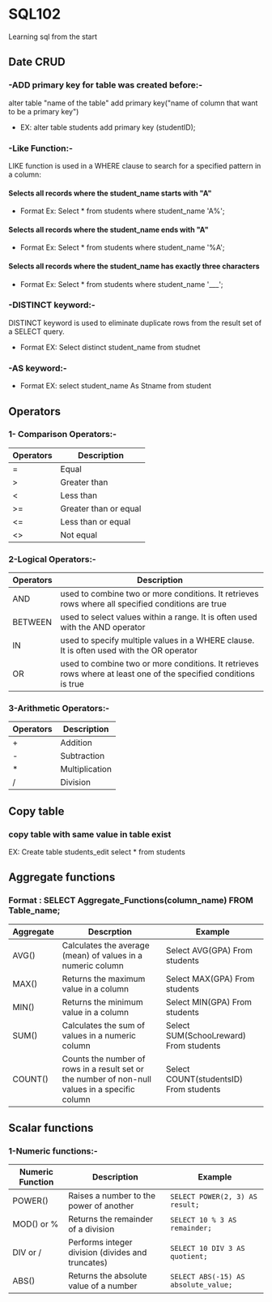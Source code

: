 # SQL102
Learning sql from the start 

## Date CRUD
### -ADD primary key for table was created before:-
alter table "name of the table" add primary key("name of column that want to be a primary key")
- EX: alter table students add primary key (studentID);

### -Like Function:-
LIKE function is used in a WHERE clause to search for a specified pattern in a column:
#### Selects all records where the student_name starts with "A"
- Format Ex: Select * from students where student_name 'A%';
#### Selects all records where the student_name ends with "A"
- Format Ex: Select * from students where student_name '%A';
#### Selects all records where the student_name has exactly three characters
- Format Ex: Select * from students where student_name '___';

### -DISTINCT keyword:-
DISTINCT keyword is used to eliminate duplicate rows from the result set of a SELECT query.
- Format EX: Select distinct student_name from studnet
### -AS keyword:-
- Format EX: select student_name As Stname from student

## Operators 
### 1- Comparison Operators:-
| Operators       |  Description          |
| :-------------- | --------------------- |
| =               | Equal                 |
| >               | Greater than          |
| <               | Less than             |
| >=              | Greater than or equal |
| <=              | Less than or equal    |
| <>              | Not equal             |

### 2-Logical Operators:-
| Operators |  Description          |
| :---------| --------------------- |
| AND       | used to combine two or more conditions. It retrieves rows where all specified conditions are true                |
| BETWEEN   | used to select values within a range. It is often used with the AND operator                                     |
| IN        | used to specify multiple values in a WHERE clause. It is often used with the OR operator                         |
| OR        | used to combine two or more conditions. It retrieves rows where at least one of the specified conditions is true |

### 3-Arithmetic Operators:-
| Operators       |  Description          |
| :-------------- | --------------------- |
| +               | Addition              |
| -               | Subtraction          |
| *               | Multiplication       |
| /              | Division |

## Copy table 
### copy table with same value in table exist 
EX: Create table students_edit select * from students 

## Aggregate functions
### Format : SELECT Aggregate_Functions(column_name) FROM Table_name;
| Aggregate | Descrption                                                                                     |      Example                            |
| :-------- |------------------------------------------------------------------------------------------------| ----------------------------------------|
| AVG()     | Calculates the average (mean) of values in a numeric column                                    | Select AVG(GPA) From students           |
| MAX()     | Returns the maximum value in a column                                                          | Select MAX(GPA) From students           |
| MIN()     | Returns the minimum value in a column                                                          | Select MIN(GPA) From students           |
| SUM()     | Calculates the sum of values in a numeric column                                               | Select SUM(Schoolـreward) From students |
| COUNT()   | Counts the number of rows in a result set or the number of non-null values in a specific column| Select COUNT(studentsID) From students  |

## Scalar functions
### 1-Numeric functions:-
| Numeric Function  | Description                                   | Example                         |
| ----------------- | --------------------------------------------- | ------------------------------- |
| POWER()           | Raises a number to the power of another       | `SELECT POWER(2, 3) AS result;` |
| MOD() or %        | Returns the remainder of a division           | `SELECT 10 % 3 AS remainder;`   |
| DIV or /          | Performs integer division (divides and truncates) | `SELECT 10 DIV 3 AS quotient;`  |
| ABS()             | Returns the absolute value of a number        | `SELECT ABS(-15) AS absolute_value;` |
             
